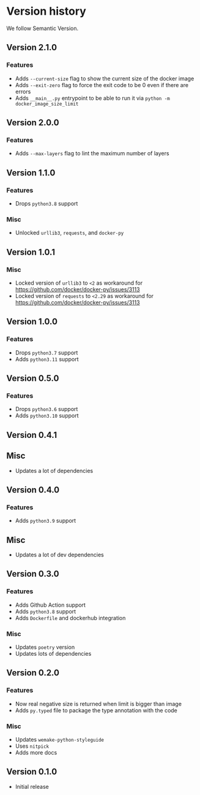 # Version history

We follow Semantic Version.


## Version 2.1.0

### Features

- Adds `--current-size` flag to show the current size of the docker image
- Adds `--exit-zero` flag to force the exit code
  to be 0 even if there are errors
- Adds `__main__.py` entrypoint to be able to run
  it via `python -m docker_image_size_limit`


## Version 2.0.0

### Features

- Adds `--max-layers` flag to lint the maximum number of layers


## Version 1.1.0

### Features

- Drops `python3.8` support

### Misc

- Unlocked `urllib3`, `requests`, and `docker-py`


## Version 1.0.1

### Misc

- Locked version of `urllib3` to `<2` as workaround for https://github.com/docker/docker-py/issues/3113
- Locked version of `requests` to `<2.29`  as workaround for https://github.com/docker/docker-py/issues/3113


## Version 1.0.0

### Features

- Drops `python3.7` support
- Adds `python3.11` support


## Version 0.5.0

### Features

- Drops `python3.6` support
- Adds `python3.10` support


## Version 0.4.1

## Misc

- Updates a lot of dependencies


## Version 0.4.0

### Features

- Adds `python3.9` support

## Misc

- Updates a lot of dev dependencies


## Version 0.3.0

### Features

- Adds Github Action support
- Adds `python3.8` support
- Adds `Dockerfile` and dockerhub integration

### Misc

- Updates `poetry` version
- Updates lots of dependencies


## Version 0.2.0

### Features

- Now real negative size is returned when limit is bigger than image
- Adds `py.typed` file to package the type annotation with the code

### Misc

- Updates `wemake-python-styleguide`
- Uses `nitpick`
- Adds more docs


## Version 0.1.0

- Initial release

